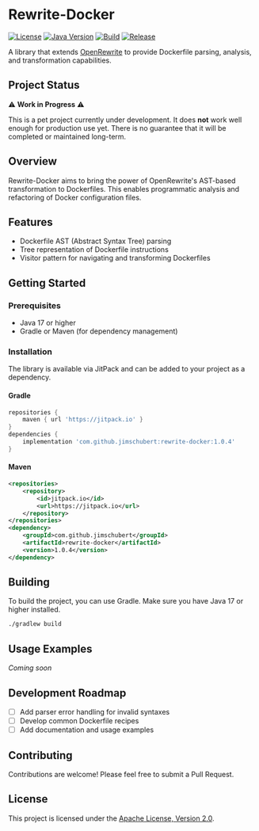 # Rewrite-Docker

[![License](https://img.shields.io/badge/License-Apache%202.0-blue.svg)](https://opensource.org/licenses/Apache-2.0)
[![Java Version](https://img.shields.io/badge/Java-17-blue.svg)](https://docs.aws.amazon.com/corretto/latest/corretto-17-ug/downloads-list.html)
[![Build](https://github.com/jimschubert/rewrite-docker/actions/workflows/build.yml/badge.svg)](https://github.com/jimschubert/rewrite-docker/actions/workflows/build.yml)
[![Release](https://github.com/jimschubert/rewrite-docker/actions/workflows/release.yml/badge.svg)](https://github.com/jimschubert/rewrite-docker/actions/workflows/release.yml)


A library that extends [OpenRewrite](https://github.com/openrewrite/rewrite) to provide Dockerfile parsing, analysis, and transformation capabilities.

## Project Status

⚠️ **Work in Progress** ⚠️

This is a pet project currently under development. It does **not** work well enough for production use yet. There is no guarantee that it will be completed or maintained long-term.

## Overview

Rewrite-Docker aims to bring the power of OpenRewrite's AST-based transformation to Dockerfiles. This enables programmatic analysis and refactoring of Docker configuration files.

## Features

* Dockerfile AST (Abstract Syntax Tree) parsing
* Tree representation of Dockerfile instructions
* Visitor pattern for navigating and transforming Dockerfiles

## Getting Started

### Prerequisites

* Java 17 or higher
* Gradle or Maven (for dependency management)

### Installation

The library is available via JitPack and can be added to your project as a dependency.

#### Gradle

```groovy
repositories {
    maven { url 'https://jitpack.io' }
}
dependencies {
    implementation 'com.github.jimschubert:rewrite-docker:1.0.4'
}
```

#### Maven

```xml
<repositories>
    <repository>
        <id>jitpack.io</id>
        <url>https://jitpack.io</url>
    </repository>
</repositories>
<dependency>
    <groupId>com.github.jimschubert</groupId>
    <artifactId>rewrite-docker</artifactId>
    <version>1.0.4</version>
</dependency>
```

## Building

To build the project, you can use Gradle. Make sure you have Java 17 or higher installed.

```bash
./gradlew build
```

## Usage Examples
_Coming soon_

## Development Roadmap
- [ ] Add parser error handling for invalid syntaxes
- [ ] Develop common Dockerfile recipes
- [ ] Add documentation and usage examples

## Contributing
Contributions are welcome! Please feel free to submit a Pull Request.

## License

This project is licensed under the [Apache License, Version 2.0](LICENSE).
